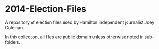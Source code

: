 2014-Election-Files
===================

A repository of election files used by Hamilton independent journalist Joey Coleman.

In this collection, all files are public domain unless otherwise noted in sub-folders.